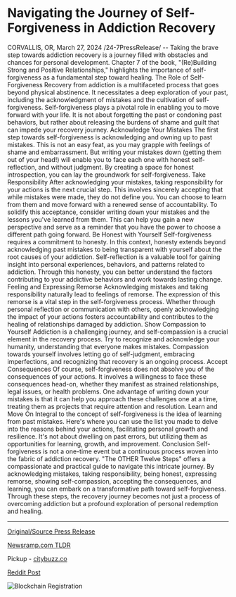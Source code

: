 # Navigating the Journey of Self-Forgiveness in Addiction Recovery

CORVALLIS, OR, March 27, 2024 /24-7PressRelease/ -- Taking the brave step towards addiction recovery is a journey filled with obstacles and chances for personal development. Chapter 7 of the book, "(Re)Building Strong and Positive Relationships," highlights the importance of self-forgiveness as a fundamental step toward healing.  The Role of Self-Forgiveness Recovery from addiction is a multifaceted process that goes beyond physical abstinence. It necessitates a deep exploration of your past, including the acknowledgment of mistakes and the cultivation of self-forgiveness. Self-forgiveness plays a pivotal role in enabling you to move forward with your life. It is not about forgetting the past or condoning past behaviors, but rather about releasing the burdens of shame and guilt that can impede your recovery journey.  Acknowledge Your Mistakes The first step towards self-forgiveness is acknowledging and owning up to past mistakes. This is not an easy feat, as you may grapple with feelings of shame and embarrassment. But writing your mistakes down (getting them out of your head!) will enable you to face each one with honest self-reflection, and without judgment. By creating a space for honest introspection, you can lay the groundwork for self-forgiveness.  Take Responsibility After acknowledging your mistakes, taking responsibility for your actions is the next crucial step. This involves sincerely accepting that while mistakes were made, they do not define you. You can choose to learn from them and move forward with a renewed sense of accountability. To solidify this acceptance, consider writing down your mistakes and the lessons you've learned from them. This can help you gain a new perspective and serve as a reminder that you have the power to choose a different path going forward.  Be Honest with Yourself Self-forgiveness requires a commitment to honesty. In this context, honesty extends beyond acknowledging past mistakes to being transparent with yourself about the root causes of your addiction. Self-reflection is a valuable tool for gaining insight into personal experiences, behaviors, and patterns related to addiction. Through this honesty, you can better understand the factors contributing to your addictive behaviors and work towards lasting change.  Feeling and Expressing Remorse Acknowledging mistakes and taking responsibility naturally lead to feelings of remorse. The expression of this remorse is a vital step in the self-forgiveness process.  Whether through personal reflection or communication with others, openly acknowledging the impact of your actions fosters accountability and contributes to the healing of relationships damaged by addiction.  Show Compassion to Yourself Addiction is a challenging journey, and self-compassion is a crucial element in the recovery process. Try to recognize and acknowledge your humanity, understanding that everyone makes mistakes. Compassion towards yourself involves letting go of self-judgment, embracing imperfections, and recognizing that recovery is an ongoing process.  Accept Consequences Of course, self-forgiveness does not absolve you of the consequences of your actions. It involves a willingness to face these consequences head-on, whether they manifest as strained relationships, legal issues, or health problems. One advantage of writing down your mistakes is that it can help you approach these challenges one at a time, treating them as projects that require attention and resolution.  Learn and Move On Integral to the concept of self-forgiveness is the idea of learning from past mistakes. Here's where you can use the list you made to delve into the reasons behind your actions, facilitating personal growth and resilience. It's not about dwelling on past errors, but utilizing them as opportunities for learning, growth, and improvement.  Conclusion Self-forgiveness is not a one-time event but a continuous process woven into the fabric of addiction recovery. "The OTHER Twelve Steps" offers a compassionate and practical guide to navigate this intricate journey. By acknowledging mistakes, taking responsibility, being honest, expressing remorse, showing self-compassion, accepting the consequences, and learning, you can embark on a transformative path toward self-forgiveness. Through these steps, the recovery journey becomes not just a process of overcoming addiction but a profound exploration of personal redemption and healing. 

---

[Original/Source Press Release](https://www.24-7pressrelease.com/press-release/509552/navigating-the-journey-of-self-forgiveness-in-addiction-recovery)
                    

[Newsramp.com TLDR](https://newsramp.com/curated-news/the-role-of-self-forgiveness-in-addiction-recovery-a-compassionate-guide/7c41d31845ae39b4984f4383e7c3d4c7) 


Pickup - [citybuzz.co](https://citybuzz.co/2024/03/27/embracing-self-forgiveness-a-cornerstone-of-addiction-recovery)
 



[Reddit Post](https://www.reddit.com/r/HealthCareNewsInfo/comments/1bovtlp/the_role_of_selfforgiveness_in_addiction_recovery/) 



![Blockchain Registration](https://cdn.newsramp.app/24-7PressRelease/qrcode/243/27/poemOMYx.webp)